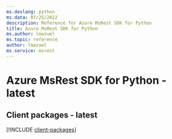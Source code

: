```yaml
---
ms.devlang: python
ms.data: 07/25/2022
description: Reference for Azure MsRest SDK for Python
title: Azure MsRest SDK for Python
ms.author: lmazuel
ms.topic: reference
author: lmazuel
ms.service: msrest
---
```

# Azure MsRest SDK for Python - latest

## Client packages - latest
[!INCLUDE [client-packages](msrest-client-index.md)]